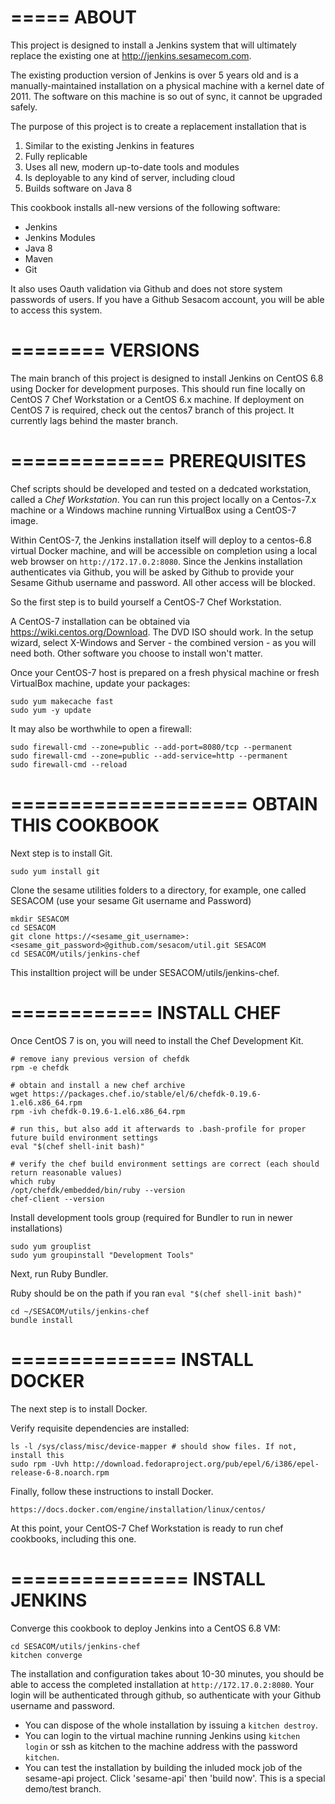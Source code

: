 =====
ABOUT
=====

This project is designed to install a Jenkins system that will ultimately replace the existing one at http://jenkins.sesamecom.com.

The existing production version of Jenkins is over 5 years old and is a manually-maintained installation on a physical machine with a kernel date of 2011. The software on this machine is so out of sync, it cannot be upgraded safely.

The purpose of this project is to create a replacement installation that is 

1. Similar to the existing Jenkins in features 
2. Fully replicable 
3. Uses all new, modern up-to-date tools and modules
4. Is deployable to any kind of server, including cloud
5. Builds software on Java 8

This cookbook installs all-new versions of the following software:

- Jenkins
- Jenkins Modules
- Java 8
- Maven
- Git

It also uses Oauth validation via Github and does not store system passwords of users. If you have a Github Sesacom account, you will be able to access this system.

========
VERSIONS
========

The main branch of this project is designed to install Jenkins on CentOS 6.8 using Docker for development purposes. This should run fine locally on CentOS 7 Chef Workstation or a CentOS 6.x machine. If deployment on CentOS 7 is required, check out the centos7 branch of this project. It currently lags behind the master branch.

=============
PREREQUISITES
=============

Chef scripts should be developed and tested on a dedcated workstation, called a _Chef Workstation_. You can run this project locally on a Centos-7.x machine or a Windows machine running VirtualBox using a CentOS-7 image. 

Within CentOS-7, the Jenkins installation itself will deploy to a centos-6.8 virtual Docker machine, and will be accessible on completion using a local web browser on ```http://172.17.0.2:8080```. Since the Jenkins installation authenticates via Github, you will be asked by Github to provide your Sesame Github username and password. All other access will be blocked.

So the first step is to build yourself a CentOS-7 Chef Workstation.

A CentOS-7 installation can be obtained via https://wiki.centos.org/Download. The DVD ISO should work.
In the setup wizard, select X-Windows and Server - the combined version - as you will need both. 
Other software you choose to install won't matter.

Once your CentOS-7 host is prepared on a fresh physical machine or fresh VirtualBox machine, update your packages: 
~~~
sudo yum makecache fast
sudo yum -y update
~~~

It may also be worthwhile to open a firewall:
~~~
sudo firewall-cmd --zone=public --add-port=8080/tcp --permanent
sudo firewall-cmd --zone=public --add-service=http --permanent
sudo firewall-cmd --reload
~~~

====================
OBTAIN THIS COOKBOOK
====================

Next step is to install Git. 
~~~
sudo yum install git
~~~

Clone the sesame utilities folders to a directory, for example, one called SESACOM
(use your sesame Git username and Password)
~~~
mkdir SESACOM
cd SESACOM
git clone https://<sesame_git_username>:<sesame_git_password>@github.com/sesacom/util.git SESACOM
cd SESACOM/utils/jenkins-chef
~~~

This installtion project will be under SESACOM/utils/jenkins-chef.

============
INSTALL CHEF
============

Once CentOS 7 is on, you will need to install the Chef Development Kit.

~~~
# remove iany previous version of chefdk
rpm -e chefdk

# obtain and install a new chef archive
wget https://packages.chef.io/stable/el/6/chefdk-0.19.6-1.el6.x86_64.rpm
rpm -ivh chefdk-0.19.6-1.el6.x86_64.rpm

# run this, but also add it afterwards to .bash-profile for proper future build environment settings
eval "$(chef shell-init bash)"

# verify the chef build environment settings are correct (each should return reasonable values)
which ruby
/opt/chefdk/embedded/bin/ruby --version
chef-client --version
~~~

Install development tools group (required for Bundler to run in newer
installations)

~~~
sudo yum grouplist
sudo yum groupinstall "Development Tools" 
~~~

Next, run Ruby Bundler. 

Ruby should be on the path if you ran ```eval "$(chef shell-init bash)"```
~~~
cd ~/SESACOM/utils/jenkins-chef
bundle install
~~~

==============
INSTALL DOCKER
==============

The next step is to install Docker.

Verify requisite dependencies are installed:
~~~
ls -l /sys/class/misc/device-mapper # should show files. If not, install this
sudo rpm -Uvh http://download.fedoraproject.org/pub/epel/6/i386/epel-release-6-8.noarch.rpm
~~~

Finally, follow these instructions to install Docker.
~~~
https://docs.docker.com/engine/installation/linux/centos/
~~~

At this point, your CentOS-7 Chef Workstation is ready to run chef cookbooks, including this one.

===============
INSTALL JENKINS
===============

Converge this cookbook to deploy Jenkins into a CentOS 6.8 VM:

~~~
cd SESACOM/utils/jenkins-chef
kitchen converge
~~~

The installation and configuration takes about 10-30 minutes, you should be able to access the completed installation at ```http://172.17.0.2:8080```.  Your login will be authenticated through github, so authenticate with your Github username and password.


- You can dispose of the whole installation by issuing a ```kitchen destroy```. 
- You can login to the virtual machine running Jenkins using ```kitchen login``` or ssh as kitchen to the machine address with the password ```kitchen```.
- You can test the installation by building the inluded mock job of the sesame-api project. Click 'sesame-api' then 'build now'. This is a special demo/test branch.

